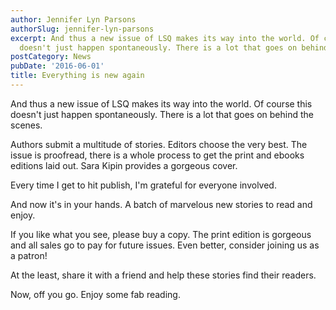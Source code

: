 ```yaml
---
author: Jennifer Lyn Parsons
authorSlug: jennifer-lyn-parsons
excerpt: And thus a new issue of LSQ makes its way into the world. Of course this
  doesn't just happen spontaneously. There is a lot that goes on behind the scenes...
postCategory: News
pubDate: '2016-06-01'
title: Everything is new again
---
```

And thus a new issue of LSQ makes its way into the world. Of course this doesn't just happen spontaneously. There is a lot that goes on behind the scenes.

Authors submit a multitude of stories. Editors choose the very best. The issue is proofread, there is a whole process to get the print and ebooks editions laid out. Sara Kipin provides a gorgeous cover.

Every time I get to hit publish, I'm grateful for everyone involved.

And now it's in your hands. A batch of marvelous new stories to read and enjoy.

If you like what you see, please buy a copy. The print edition is gorgeous and all sales go to pay for future issues. Even better, consider joining us as a patron!

At the least, share it with a friend and help these stories find their readers.

Now, off you go. Enjoy some fab reading.